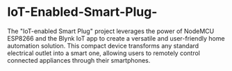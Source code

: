 # IoT-Enabled-Smart-Plug-
The "IoT-enabled Smart Plug" project leverages the power of NodeMCU ESP8266 and the Blynk IoT app to create a versatile and user-friendly home automation solution. This compact device transforms any standard electrical outlet into a smart one, allowing users to remotely control connected appliances through their smartphones.

